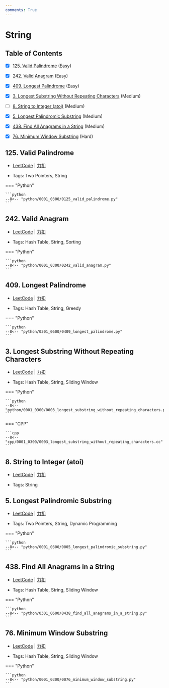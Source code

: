 ```yaml
---
comments: True
---
```


# String

## Table of Contents

- [x] [125. Valid Palindrome](#125-valid-palindrome) (Easy)
- [x] [242. Valid Anagram](#242-valid-anagram) (Easy)
- [x] [409. Longest Palindrome](#409-longest-palindrome) (Easy)
- [x] [3. Longest Substring Without Repeating Characters](#3-longest-substring-without-repeating-characters) (Medium)
- [ ] [8. String to Integer (atoi)](#8-string-to-integer-atoi) (Medium)
- [x] [5. Longest Palindromic Substring](#5-longest-palindromic-substring) (Medium)
- [x] [438. Find All Anagrams in a String](#438-find-all-anagrams-in-a-string) (Medium)
- [x] [76. Minimum Window Substring](#76-minimum-window-substring) (Hard)


## 125. Valid Palindrome

-    [LeetCode](https://leetcode.com/problems/valid-palindrome/) | [力扣](https://leetcode.cn/problems/valid-palindrome/)

-   Tags: Two Pointers, String

=== "Python"

    ```python
    --8<-- "python/0001_0300/0125_valid_palindrome.py"
    ```



## 242. Valid Anagram

-    [LeetCode](https://leetcode.com/problems/valid-anagram/) | [力扣](https://leetcode.cn/problems/valid-anagram/)

-   Tags: Hash Table, String, Sorting

=== "Python"

    ```python
    --8<-- "python/0001_0300/0242_valid_anagram.py"
    ```



## 409. Longest Palindrome

-    [LeetCode](https://leetcode.com/problems/longest-palindrome/) | [力扣](https://leetcode.cn/problems/longest-palindrome/)

-   Tags: Hash Table, String, Greedy

=== "Python"

    ```python
    --8<-- "python/0301_0600/0409_longest_palindrome.py"
    ```



## 3. Longest Substring Without Repeating Characters

-    [LeetCode](https://leetcode.com/problems/longest-substring-without-repeating-characters/) | [力扣](https://leetcode.cn/problems/longest-substring-without-repeating-characters/)

-   Tags: Hash Table, String, Sliding Window

=== "Python"

    ```python
    --8<-- "python/0001_0300/0003_longest_substring_without_repeating_characters.py"
    ```

=== "CPP"

    ```cpp
    --8<-- "cpp/0001_0300/0003_longest_substring_without_repeating_characters.cc"
    ```



## 8. String to Integer (atoi)

-    [LeetCode](https://leetcode.com/problems/string-to-integer-atoi/) | [力扣](https://leetcode.cn/problems/string-to-integer-atoi/)

-   Tags: String



## 5. Longest Palindromic Substring

-    [LeetCode](https://leetcode.com/problems/longest-palindromic-substring/) | [力扣](https://leetcode.cn/problems/longest-palindromic-substring/)

-   Tags: Two Pointers, String, Dynamic Programming

=== "Python"

    ```python
    --8<-- "python/0001_0300/0005_longest_palindromic_substring.py"
    ```



## 438. Find All Anagrams in a String

-    [LeetCode](https://leetcode.com/problems/find-all-anagrams-in-a-string/) | [力扣](https://leetcode.cn/problems/find-all-anagrams-in-a-string/)

-   Tags: Hash Table, String, Sliding Window

=== "Python"

    ```python
    --8<-- "python/0301_0600/0438_find_all_anagrams_in_a_string.py"
    ```



## 76. Minimum Window Substring

-    [LeetCode](https://leetcode.com/problems/minimum-window-substring/) | [力扣](https://leetcode.cn/problems/minimum-window-substring/)

-   Tags: Hash Table, String, Sliding Window

=== "Python"

    ```python
    --8<-- "python/0001_0300/0076_minimum_window_substring.py"
    ```



